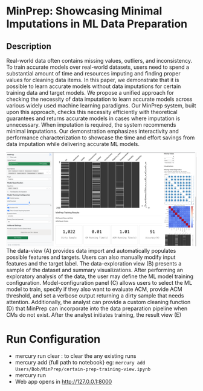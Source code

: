 # MinPrep: Showcasing Minimal Imputations in ML Data Preparation
## Description
Real-world data often contains missing values, outliers, and inconsistency. To train accurate models over real-world datasets, users
need to spend a substantial amount of time and resources imputing
and finding proper values for cleaning data items. In this paper,
we demonstrate that it is possible to learn accurate models without data imputations for certain training data and target models.
We propose a unified approach for checking the necessity of data
imputation to learn accurate models across various widely used machine learning paradigms. Our MinPrep system, built upon this
approach, checks this necessity efficiently with theoretical guarantees and returns accurate models in cases where imputation is
unnecessary. When imputation is required, the system recommends
minimal imputations. Our demonstration emphasizes interactivity
and performance characterization to showcase the time and effort
savings from data imputation while delivering accurate ML models.

![MinPrep.png](media%2FMinPrep.png)
The data-view (A)
provides data import and automatically populates possible features
and targets. Users can also manually modify input features and
the target label. The data-exploration view (B) presents a sample
of the dataset and summary visualizations. After performing an
exploratory analysis of the data, the user may define the ML model
training configuration. Model-configuration panel (C) allows users
to select the ML model to train, specify if they also want to evaluate
ACM, provide ACM threshold, and set a verbose output returning a dirty sample that needs attention. Additionally, the analyst
can provide a custom cleaning function (D) that MinPrep can
incorporate into the data preparation pipeline when CMs do not
exist. After the analyst initiates training, the result view (E) 



# Run Configuration
- mercury run clear : to clear the any existing runs
- mercury add {full path to notebook} eg: `mercury add Users/Bob/MinPrep/certain-prep-training-view.ipynb`
- mercury run
- Web app opens in http://127.0.0.1:8000
